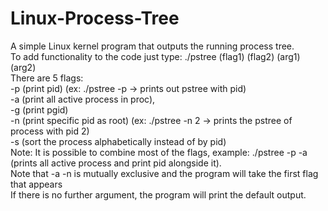 # Linux-Process-Tree
A simple Linux kernel program that outputs the running process tree.<br />
To add functionality to the code just type: ./pstree (flag1) (flag2) (arg1) (arg2)<br />
    There are 5 flags: <br />
    -p (print pid) (ex: ./pstree -p -> prints out pstree with pid)<br />
    -a (print all active process in proc), <br />
    -g (print pgid)<br />
    -n (print specific pid as root) (ex: ./pstree -n 2 -> prints the pstree of process with pid 2)<br />
    -s (sort the process alphabetically instead of by pid)<br />
    Note: It is possible to combine most of the flags, example: ./pstree -p -a (prints all active process and print pid alongside it).<br />
    Note that -a -n is mutually exclusive and the program will take the first flag that appears<br />
    If there is no further argument, the program will print the default output.<br />
